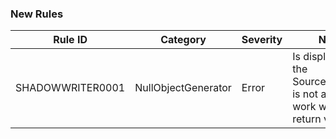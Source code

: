 ### New Rules

 Rule ID          | Category            | Severity | Notes                                                                          
------------------|---------------------|----------|--------------------------------------------------------------------------------
 SHADOWWRITER0001 | NullObjectGenerator | Error    | Is displayed if the SourceGenerator is not able to work with the return value. 